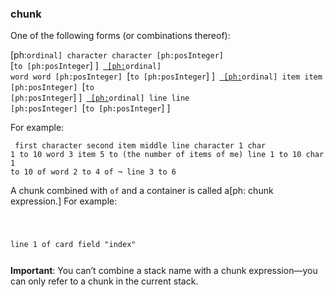 ### chunk

One of the following forms (or combinations thereof):

[ph:<code>ordinal] character character [ph:posInteger] </code>[<code>to [ph:posInteger</code>] ]<code> <u> [ph:</u>ordinal] word word [ph:posInteger] </code>[<code>to [ph:posInteger</code>] ]<code> <u> [ph:</u>ordinal] item item [ph:posInteger] </code>[<code>to [ph:posInteger</code>] ]<code> <u> [ph:</u>ordinal] line line [ph:posInteger] </code>[<code>to [ph:posInteger</code>] ]

For example:

<code><pre>
first character
second item
middle line
character 1
char 1 to 10
word 3
item 5 to (the number of items of me)
line 1 to 10
char 1 to 10 of word 2 to 4 of ¬
line 3 to 6
</pre></code>

A chunk combined with <code>of</code> and a container is called a[ph: chunk expression.]  For example: <code><pre>

line 1 of card field "index"
</pre></code>


<b>Important</b>: You can’t combine a stack name with a chunk expression—you can only refer to a chunk in the current stack. 